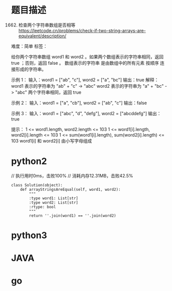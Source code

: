 # 题目描述

1662. 检查两个字符串数组是否相等  
https://leetcode.cn/problems/check-if-two-string-arrays-are-equivalent/description/  

难度：简单
标签：

给你两个字符串数组 word1 和 word2 。如果两个数组表示的字符串相同，返回 true ；否则，返回 false 。
数组表示的字符串 是由数组中的所有元素 按顺序 连接形成的字符串。

示例 1：
输入：word1 = ["ab", "c"], word2 = ["a", "bc"]
输出：true
解释：
word1 表示的字符串为 "ab" + "c" -> "abc"
word2 表示的字符串为 "a" + "bc" -> "abc"
两个字符串相同，返回 true

示例 2：
输入：word1 = ["a", "cb"], word2 = ["ab", "c"]
输出：false

示例 3：
输入：word1  = ["abc", "d", "defg"], word2 = ["abcddefg"]
输出：true

提示：
1 <= word1.length, word2.length <= 103
1 <= word1[i].length, word2[i].length <= 103
1 <= sum(word1[i].length), sum(word2[i].length) <= 103
word1[i] 和 word2[i] 由小写字母组成

# python2

// 执行用时0ms，击败100%
// 消耗内存12.31MB，击败42.5%
```
class Solution(object):
    def arrayStringsAreEqual(self, word1, word2):
        """
        :type word1: List[str]
        :type word2: List[str]
        :rtype: bool
        """
        return ''.join(word1) == ''.join(word2)
```

# python3 

# JAVA

# go
